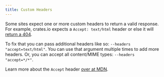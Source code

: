 ```yaml
---
title: Custom Headers
---
```


Some sites expect one or more custom headers to return a valid response.
For example, crates.io expects a `Accept: text/html` header or else it
will [return a 404](https://github.com/rust-lang/crates.io/issues/788).

To fix that you can pass additional headers like so: `--headers "accept=text/html"`.
You can use that argument multiple times to add more headers.
Or, you can accept all content/MIME types: `--headers "accept=*/*"`.

Learn more about the `Accept` header
[over at MDN](https://developer.mozilla.org/en-US/docs/Web/HTTP/Headers/Accept).
